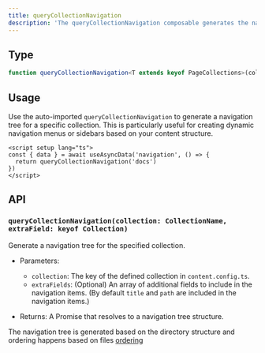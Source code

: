 ```yaml
---
title: queryCollectionNavigation
description: 'The queryCollectionNavigation composable generates the navigation tree of given collection.'
---
```


## Type

```ts
function queryCollectionNavigation<T extends keyof PageCollections>(collection: T, fields?: Array<keyof PageCollections[T]>): Promise<ContentNavigationItem[]>
```

## Usage

Use the auto-imported `queryCollectionNavigation` to generate a navigation tree for a specific collection. This is particularly useful for creating dynamic navigation menus or sidebars based on your content structure.


```vue [pages/[...slug\\].vue]
<script setup lang="ts">
const { data } = await useAsyncData('navigation', () => {
  return queryCollectionNavigation('docs')
})
</script>
```

## API

### `queryCollectionNavigation(collection: CollectionName, extraField: keyof Collection)`

Generate a navigation tree for the specified collection.

- Parameters:
  - `collection`: The key of the defined collection in `content.config.ts`.
  - `extraFields`: (Optional) An array of additional fields to include in the navigation items. (By default `title` and `path` are included in the navigation items.)

- Returns: A Promise that resolves to a navigation tree structure.

The navigation tree is generated based on the directory structure and ordering happens based on files [ordering](/docs/collections/types#ordering-files)
